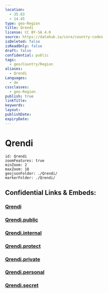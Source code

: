 ```yaml
---
location:
  - 35.83
  - 14.45
type: geo-Region
title: Qrendi
license: CC BY-SA 4.0
source: https://datahub.io/core/country-codes
isDeleted: false
isReadOnly: false
draft: false
confidential: public
tags:
  - geo/Country/Region
aliases:
  - Qrendi
Languages:
  - de
cssclasses:
  - geo-Region
publish: true
linkTitle:
keywords:
layout:
publishDate:
expiryDate:
---
```


# Qrendi

```leaflet
id: Qrendi
zoomFeatures: true 
minZoom: 2 
maxZoom: 18
geojsonFolder: ./Qrendi/
markerFolder: ./Qrendi/
```


## Confidential Links & Embeds: 

### [Qrendi](/_Standards/Earth/Continent/Europe/Europe~South/Malta/Regions~Malta/Nofsinhar/counties~Nofsinhar/Qrendi.md) 

### [Qrendi.public](/_public/Earth/Continent/Europe/Europe~South/Malta/Regions~Malta/Nofsinhar/counties~Nofsinhar/Qrendi.public.md) 

### [Qrendi.internal](/_internal/Earth/Continent/Europe/Europe~South/Malta/Regions~Malta/Nofsinhar/counties~Nofsinhar/Qrendi.internal.md) 

### [Qrendi.protect](/_protect/Earth/Continent/Europe/Europe~South/Malta/Regions~Malta/Nofsinhar/counties~Nofsinhar/Qrendi.protect.md) 

### [Qrendi.private](/_private/Earth/Continent/Europe/Europe~South/Malta/Regions~Malta/Nofsinhar/counties~Nofsinhar/Qrendi.private.md) 

### [Qrendi.personal](/_personal/Earth/Continent/Europe/Europe~South/Malta/Regions~Malta/Nofsinhar/counties~Nofsinhar/Qrendi.personal.md) 

### [Qrendi.secret](/_secret/Earth/Continent/Europe/Europe~South/Malta/Regions~Malta/Nofsinhar/counties~Nofsinhar/Qrendi.secret.md)

